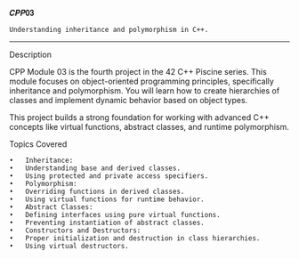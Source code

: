 𝑪𝑷𝑷𝟎𝟑

    Understanding inheritance and polymorphism in C++.

_____________________________________________________________

Description

CPP Module 03 is the fourth project in the 42 C++ Piscine series. This module focuses on object-oriented programming principles, specifically inheritance and polymorphism. You will learn how to create hierarchies of classes and implement dynamic behavior based on object types.

This project builds a strong foundation for working with advanced C++ concepts like virtual functions, abstract classes, and runtime polymorphism.

Topics Covered

	•	Inheritance:
	•	Understanding base and derived classes.
	•	Using protected and private access specifiers.
	•	Polymorphism:
	•	Overriding functions in derived classes.
	•	Using virtual functions for runtime behavior.
	•	Abstract Classes:
	•	Defining interfaces using pure virtual functions.
	•	Preventing instantiation of abstract classes.
	•	Constructors and Destructors:
	•	Proper initialization and destruction in class hierarchies.
	•	Using virtual destructors.
